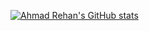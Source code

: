 [![Ahmad Rehan's GitHub stats](https://github-readme-stats.vercel.app/api?username=ardrag0n&show_icons=true&theme=transparent)](https://github.com/anuraghazra/github-readme-stats)
<!--
**ardrag0n/ardrag0n** is a ✨ _special_ ✨ repository because its `README.md` (this file) appears on your GitHub profile.

Here are some ideas to get you started:

- 🔭 I’m currently working on ...
- 🌱 I’m currently learning ...
- 👯 I’m looking to collaborate on ...
- 🤔 I’m looking for help with ...
- 💬 Ask me about ...
- 📫 How to reach me: ...
- 😄 Pronouns: ...
- ⚡ Fun fact: ...
-->
